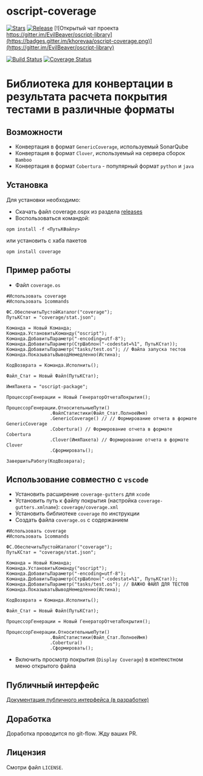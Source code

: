 # oscript-coverage

[![Stars](https://img.shields.io/github/stars/khorevaa/oscript-coverage.svg?label=Github%20%E2%98%85&a)](https://github.com/khorevaa/oscript-coverage/stargazers)
[![Release](https://img.shields.io/github/tag/khorevaa/oscript-coverage.svg?label=Last%20release&a)](https://github.com/khorevaa/oscript-coverage/releases)
[![Открытый чат проекта https://gitter.im/EvilBeaver/oscript-library](https://badges.gitter.im/khorevaa/oscript-coverage.png)](https://gitter.im/EvilBeaver/oscript-library)

[![Build Status](https://travis-ci.org/khorevaa/oscript-coverage.svg?branch=master)](https://travis-ci.org/khorevaa/oscript-coverage)
[![Coverage Status](https://coveralls.io/repos/github/khorevaa/oscript-coverage/badge.svg?branch=master)](https://coveralls.io/github/khorevaa/oscript-coverage?branch=master)

# Библиотека для конвертации в результата расчета покрытия тестами в различные форматы

## Возможности

 - Конвертация в формат `GenericCoverage`, используемый SonarQube
 - Конвертация в формат `Clover`, используемый на сервера сборок `Bamboo`
 - Конвертация в формат `Cobertura` - популярный формат `python` и `java`

## Установка

Для установки необходимо:
* Скачать файл coverage.ospx из раздела [releases](https://github.com/khorevaa/oscript-coverage/releases)
* Воспользоваться командой:

```
opm install -f <ПутьКФайлу>
```
или установить с хаба пакетов

```
opm install coverage
```

## Пример работы

- Файл `coverage.os`

```
#Использовать coverage
#Использовать 1commands

ФС.ОбеспечитьПустойКаталог("coverage");
ПутьКСтат = "coverage/stat.json";

Команда = Новый Команда;
Команда.УстановитьКоманду("oscript");
Команда.ДобавитьПараметр("-encoding=utf-8");
Команда.ДобавитьПараметр(СтрШаблон("-codestat=%1", ПутьКСтат));
Команда.ДобавитьПараметр("tasks/test.os"); // Файла запуска тестов
Команда.ПоказыватьВыводНемедленно(Истина);

КодВозврата = Команда.Исполнить();

Файл_Стат = Новый Файл(ПутьКСтат);

ИмяПакета = "oscript-package";

ПроцессорГенерации = Новый ГенераторОтчетаПокрытия();

ПроцессорГенерации.ОтносительныеПути()
				.ФайлСтатистики(Файл_Стат.ПолноеИмя)
				.GenericCoverage() // // Формирование отчета в формате GenericCoverage
				.Cobertura() // Формирование отчета в формате Cobertura
				.Clover(ИмяПакета) // Формирование отчета в формате Clover
				.Сформировать();

ЗавершитьРаботу(КодВозврата);
```

## Использование совместно с `vscode`

* Установить расширение `coverage-gutters` для `xcode`
* Установить путь к файлу покрытия (настройка `coverage-gutters.xmlname`): `coverage/coverage.xml`
* Установить библиотеке `coverage` по инструкции
* Создать файла `coverage.os` с содержанием 
```
#Использовать coverage
#Использовать 1commands

ФС.ОбеспечитьПустойКаталог("coverage");
ПутьКСтат = "coverage/stat.json";

Команда = Новый Команда;
Команда.УстановитьКоманду("oscript");
Команда.ДобавитьПараметр("-encoding=utf-8");
Команда.ДобавитьПараметр(СтрШаблон("-codestat=%1", ПутьКСтат));    
Команда.ДобавитьПараметр("tasks/test.os"); // ВАЖНО ФАЙЛ ДЛЯ ТЕСТОВ
Команда.ПоказыватьВыводНемедленно(Истина);

КодВозврата = Команда.Исполнить();

Файл_Стат = Новый Файл(ПутьКСтат);

ПроцессорГенерации = Новый ГенераторОтчетаПокрытия();

ПроцессорГенерации.ОтносительныеПути()
				.ФайлСтатистики(Файл_Стат.ПолноеИмя)
				.Cobertura()
				.Сформировать();
```
* Включить просмотр покрытия (`Display Coverage`) в контекстном меню открытого файла

## Публичный интерфейс

[Документация публичного интерфейса (в разработке)](docs/README.md)

## Доработка

Доработка проводится по git-flow. Жду ваших PR.

## Лицензия

Смотри файл `LICENSE`.